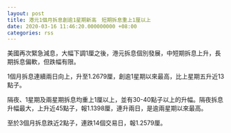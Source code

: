 ```yaml
---
layout: post
title: 港元1個月拆息創逾1星期新高　短期拆息重上1厘以上
date: 2020-03-16 11:46:20.000000000 +08:00
categories: rss
---
```


美國再次緊急減息，大幅下調1厘之後，港元拆息個別發展，中短期拆息上升，長期拆息偏軟，但跌幅有限。

1個月拆息連續兩日向上，升至1.2679厘，創逾1星期以來最高，比上星期五升近13點子。

隔夜、1星期及兩星期拆息均重上1厘以上，並有30-40點子以上的升幅。隔夜拆息升幅最大，上升近45點子，報1.1398厘，連升兩日，是逾兩星期以來最高。

至於3個月拆息跌近2點子，連跌14個交易日，報1.2579厘。
